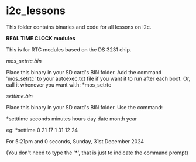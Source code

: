 # i2c_lessons
This folder contains binaries and code for all lessons on i2c.

<B>REAL TIME CLOCK modules</B>

This is for RTC modules based on the DS 3231 chip.

<i>mos_setrtc.bin</i>

Place this binary in your SD card's BIN folder.
Add the command 'mos_setrtc' to your autoexec.txt file if you want it to run after each boot.
Or, call it whenever you want with:
*mos_setrtc

<i>settime.bin</i>

Place this binary in your SD card's BIN folder.
Use the command:

*setttime seconds minutes hours day date month year

eg: 
*settime 0 21 17 1 31 12 24

For 5:21pm and 0 seconds, Sunday, 31st December 2024

(You don't need to type the '*', that is just to indicate the command prompt)
